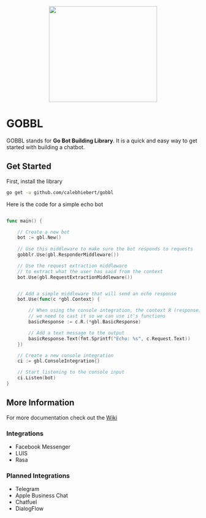 <p align="center">
  <img width="282" height="250" src="https://raw.githubusercontent.com/calebhiebert/gobbl/master/logo.png">
</p>

# GOBBL

GOBBL stands for **Go Bot Building Library**. It is a quick and easy way to get started with building a chatbot.

## Get Started

First, install the library

```bash
go get -u github.com/calebhiebert/gobbl
```

Here is the code for a simple echo bot

```go

func main() {

	// Create a new bot
	bot := gbl.New()
	
	// Use this middleware to make sure the bot responds to requests 
	gobblr.Use(gbl.ResponderMiddleware())

	// Use the request extraction middleware
	// to extract what the user has said from the context
	bot.Use(gbl.RequestExtractionMiddleware())


	// Add a simple middleware that will send an echo response
	bot.Use(func(c *gbl.Context) {

		// When using the console integration, the context R (response) object
		// we need to cast it so we can use it's functions
		basicResponse := c.R.(*gbl.BasicResponse)

		// Add a text message to the output
		basicResponse.Text(fmt.Sprintf("Echo: %s", c.Request.Text))
	})

	// Create a new console integration
	ci := gbl.ConsoleIntegration{}

	// Start listening to the console input
	ci.Listen(bot)
}
```

## More Information

For more documentation check out the [Wiki](https://github.com/calebhiebert/gobbl/wiki)

### Integrations

- Facebook Messenger
- LUIS
- Rasa

### Planned Integrations

- Telegram
- Apple Business Chat
- Chatfuel
- DialogFlow
